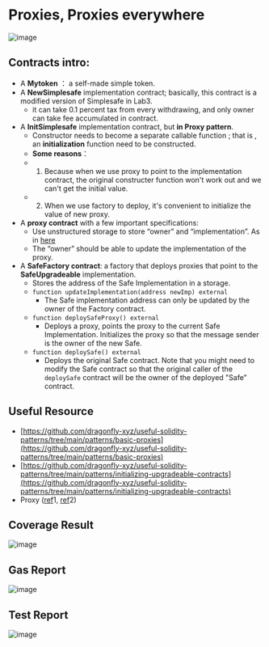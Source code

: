 # Proxies, Proxies everywhere

![image](https://user-images.githubusercontent.com/124324882/229817162-6671c38e-5bb7-4af3-8485-101090e78c18.png)


## Contracts intro:
- A **Mytoken** ： a self-made simple token. 
- A **NewSimplesafe** implementation contract; basically, this contract is a modified version of Simplesafe in Lab3.
    - it can take 0.1 percent tax from every withdrawing, and only owner can take fee accumulated in contract.
- A **InitSimplesafe** implementation contract, but **in Proxy pattern**.
    - Constructor needs to become a separate callable function ; that is , an **initialization** function need to be constructed.
    - **Some reasons**： 
    - 1. Because when we use proxy to point to the implementation contract, the original constructer function won't work out and we can't get the initial value.
    - 2. When we use factory to deploy, it's convenient to initialize the value of new proxy.
- A **proxy contract** with a few important specifications:
    - Use unstructured storage to store “owner” and “implementation”. As in [here](https://blog.openzeppelin.com/upgradeability-using-unstructured-storage/)
    - The “owner” should be able to update the implementation of the proxy.
- A **SafeFactory contract**: a factory that deploys proxies that point to the **SafeUpgradeable** implementation.
    - Stores the address of the Safe Implementation in a storage.
    - `function updateImplementation(address newImp) external`
        - The Safe implementation address can only be updated by the owner of the Factory contract.
    - `function deploySafeProxy() external`
        - Deploys a proxy, points the proxy to the current Safe Implementation. Initializes the proxy so that the message sender is the owner of the new Safe.
    - `function deploySafe() external`
        - Deploys the original Safe contract. Note that you might need to modify the Safe contract so that the original caller of the `deploySafe` contract will be the owner of the deployed "Safe” contract.


## Useful Resource
- [https://github.com/dragonfly-xyz/useful-solidity-patterns/tree/main/patterns/basic-proxies](https://github.com/dragonfly-xyz/useful-solidity-patterns/tree/main/patterns/basic-proxies)
- [https://github.com/dragonfly-xyz/useful-solidity-patterns/tree/main/patterns/initializing-upgradeable-contracts](https://github.com/dragonfly-xyz/useful-solidity-patterns/tree/main/patterns/initializing-upgradeable-contracts)
- Proxy ([ref](https://fravoll.github.io/solidity-patterns/proxy_delegate.html)1, [ref](https://solidity-by-example.org/app/upgradeable-proxy/)2)


## Coverage Result
![image](https://user-images.githubusercontent.com/124324882/229807203-2b0af9e2-bb9e-4ee4-91ce-5f3786863384.png)


## Gas Report
![image](https://user-images.githubusercontent.com/124324882/229808269-62c3ced2-aaf0-4d43-837d-44611b70d88a.png)


## Test Report 
![image](https://user-images.githubusercontent.com/124324882/229809299-9d7c616e-fe91-4321-8275-52a67ba730b1.png)
